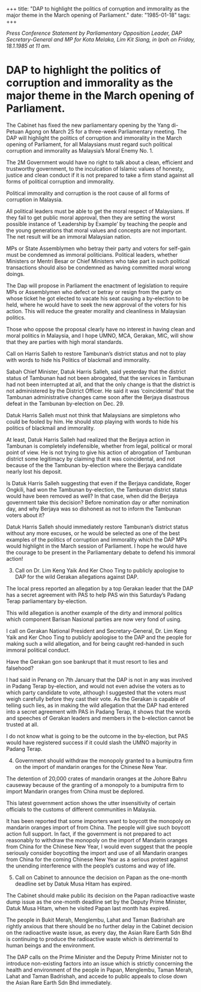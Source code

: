 +++ 
title: "DAP to highlight the politics of corruption and immorality as the major theme in the March opening of Parliament."
date: "1985-01-18"
tags:
+++

_Press Conference Statement by Parliamentary Opposition Leader, DAP Secretary-General and MP for Kota Melaka, Lim Kit Siang, in Ipoh on Friday, 18.1.1985 at 11 am._

# DAP to highlight the politics of corruption and immorality as the major theme in the March opening of Parliament.

The Cabinet has fixed the new parliamentary opening by the Yang di-Petuan Agong on 
March 25 for a three-week Parliamentary meeting. The DAP will highlight the politics of 
corruption and immorality in the March opening of Parliament, for all Malaysians must 
regard such political corruption and immorality as Malaysia’s Moral Enemy No. 1.</u>

The 2M Government would have no right to talk about a clean, efficient and trustworthy 
government, to the inculcation of Islamic values of honesty, justice and clean conduct if it 
is not prepared to take a firm stand against all forms of political corruption and immorality.

Political immorality and corruption is the root cause of all forms of corruption in Malaysia.

All political leaders must be able to get the moral respect of Malaysians. If they fail to get 
public moral approval, then they are setting the worst possible instance of ‘Leadership by Example’ 
by teaching the people and the young generations that moral values and concepts are not important. 
The net result will be an immoral Malaysian nation.

MPs or State Assemblymen who betray their party and voters for self-gain must be condemned 
as immoral politicians. Political leaders, whether Ministers or Mentri Besar or Chief Ministers 
who take part in such political transactions should also be condemned as having committed 
moral wrong doings.

The Dap will propose in Parliament the enactment of legislation to require MPs or Assemblymen 
who defect or betray or resign from the party on whose ticket he got elected to vacate his seat 
causing a by-election to be held, where he would have to seek the new approval of the voters 
for his action. This will reduce the greater morality and cleanliness in Malaysian politics.

Those who oppose the proposal clearly have no interest in having clean and moral politics in 
Malaysia, and I hope UMNO, MCA, Gerakan, MIC, will show that they are parties with 
high moral standards.

Call on Harris Salleh to restore Tambunan’s district status and not to play with words to 
hide his Politics of blackmail and immorality.

Sabah Chief Minister, Datuk Harris Salleh, said yesterday that the district status of 
Tambunan had not been abrogated, that the services in Tambunan had not been 
interrupted at all, and that the only change is that the district is not administered 
by the District Officer. He said it was ‘coincidental’ that the Tambunan administrative
changes came soon after 
the Berjaya disastrous defeat in the Tambunan by-election on Dec. 29.




Datuk Harris Salleh must not think that Malaysians are simpletons who could be fooled by him. 
He should stop playing with words to hide his politics of blackmail and immorality.

At least, Datuk Harris Salleh had realized that the Berjaya action in Tambunan is completely 
indefensible, whether from legal, political or moral point of view. He is not trying to give 
his action of abrogation of Tambunan district some legitimacy by claiming that it was coincidental, 
and not because of the the Tambunan by-election where the Berjaya candidate nearly lost his deposit.

Is Datuk Harris Salleh suggesting that even if the Berjaya candidate, Roger Ongkili, had won the Tambunan by-election, the Tambunan district status would have been removed as well? In that case, when did the Berjaya government take this decision? Before nomination day or after nomination day, 
and why Berjaya was so dishonest as not to inform the Tambunan voters about it?

Datuk Harris Salleh should immediately restore Tambunan’s district status without any more excuses, 
or he would be selected as one of the best examples of the politics of corruption and immorality which 
the DAP MPs would highlight in the March session of Parliament. I hope he would have the courage 
to be present in the Parliamentary debate to defend his immoral action!

3. Call on Dr. Lim Keng Yaik And Ker Choo Ting to publicly apologise to DAP for the wild Gerakan allegations against DAP.

The local press reported an allegation by a top Gerakan leader that the DAP has a secret agreement with PAS to help PAS win this Saturday’s Padang Terap parliamentary by-election.

This wild allegation is another example of the dirty and immoral politics which component Barisan Nasional parties are now very fond of using.

I call on Gerakan National President and Secretary-General, Dr. Lim Keng Yaik and Ker Choo Ting 
to publicly apologise to the DAP and the people for making such a wild allegation, and for being 
caught red-handed in such immoral political conduct.

Have the Gerakan gon soe bankrupt that it must resort to lies and falsehood?

I had said in Penang on 7th January that the DAP is not in any was involved in Padang Terap by-election, and would not even advise the voters as to which party candidate to vote, although I suggested that the voters must weigh carefully before they cast their vote. As the Gerakan is capable of telling such lies, 
as in making the wild allegation that the DAP had entered into a secret agreement with PAS in Padang Terap, it shows that the words and speeches of Gerakan leaders and members in the b-election cannot be trusted at all.

I do not know what is going to be the outcome in the by-election, but PAS would have registered 
success if it could slash the UMNO majority in Padang Terap.

4. Government should withdraw the monopoly granted to a bumiputra firm on the import of 
mandarin oranges for the Chinese New Year.

The detention of 20,000 crates of mandarin oranges at the Johore Bahru causeway because of the 
granting of a monopoly to a bumiputra firm to import Mandarin oranges from China must be 
deplored.

This latest government action shows the utter insensitivity of certain officials to the customs 
of different communities in Malaysia.

It has been reported that some importers want to boycott the monopoly on mandarin oranges 
import of from China. The people will give such boycott action full support. In fact, 
if the government  is not prepared to act reasonably to withdraw the monopoly on the import 
of Mandarin oranges from China for the Chinese New Year, I would even suggest that the 
people seriously consider boycotting the import and use of all Mandarin oranges from 
China for the coming Chinese New Year as a serious protest against the unending interference 
with the people’s customs and way of life.
 
5. Call on Cabinet to announce the decision on Papan as the one-month deadline set by 
Datuk Musa Hitam has expired.

The Cabinet should make public its decision on the Papan radioactive waste dump issue as the 
one-month deadline set by the Deputy Prime Minister, Datuk Musa Hitam, when he visited 
Papan last month has expired.

The people in Bukit Merah, Menglembu, Lahat and Taman Badrishah are rightly anxious 
that there should be no further delay in the Cabinet decision on the radioactive waste issue, 
as every day, the Asian Rare Earth Sdn Bhd is continuing to produce the radioactive waste 
which is detrimental to human beings and the environment.

The DAP calls on the Prime Minister and the Deputy Prime Minister not to introduce non-existing 
factors into an issue which is strictly concerning the health and environment of the people in 
Papan, Menglembu, Taman Merah, Lahat and Taman Badrishah, and accede to public appeals to 
close down the Asian Rare Earth Sdn Bhd immediately.
 
